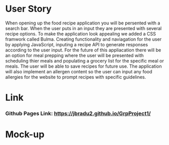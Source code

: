 # User Story

 When opening up the food recipe application you will be persented with a search bar. When the user puts in an input they are presented with several recipe options. To make the application look appealing we added a CSS framwork called Bulma. Creating functionality and naviagation for the user by applying JavaScript, inputing a recipe API to generate responses according to the user input. For the future of this appliacation there will be an option for meal prepping where the user will be presented with scheduling thier meals and populating a grocery list for the specific meal or meals. The user will be able to save recipes for future use. The application will also implement an allergen content so the user can input any food allergies for the website to prompt recipes with specific guidelines.


# Link

### Github Pages Link: https://jbradu2.github.io/GrpProject1/



# Mock-up
